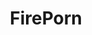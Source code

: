 ---
title: FirePorn
crosslinks:
- PornOverlords
- HistoryPorn
- ImaginaryElementals
- ImaginaryVikings
- woahdude
- pics
---